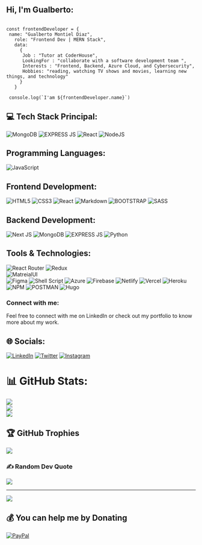 ## Hi, I'm Gualberto:

```shell

const frontendDeveloper = {
 name: "Gualberto Montiel Diaz",
   role: "Frontend Dev | MERN Stack",
   data: 
     { 
      Job : "Tutor at CoderHouse", 
      LookingFor : "collaborate with a software development team ",
      Interests : "Frontend, Backend, Azure Cloud, and Cybersecurity",
      Hobbies: "reading, watching TV shows and movies, learning new things, and technology"
     }
   }
 
 console.log(`I'am ${frontendDeveloper.name}`)
```

## 💻 Tech Stack Principal:
![MongoDB](https://img.shields.io/badge/MongoDB-4EA94B?style=for-the-badge&logo=mongodb&logoColor=white)
![EXPRESS JS](https://img.shields.io/badge/Express.js-000000?style=for-the-badge&logo=express&logoColor=white)
![React](https://img.shields.io/badge/React-20232A?style=for-the-badge&logo=react&logoColor=61DAFB)
![NodeJS](https://img.shields.io/badge/Node.js-339933?style=for-the-badge&logo=nodedotjs&logoColor=white)

 ## Programming Languages:
![JavaScript](https://img.shields.io/badge/javascript-%23323330.svg?style=for-the-badge&logo=javascript&logoColor=%23F7DF1E)

## Frontend Development:
![HTML5](https://img.shields.io/badge/html5-%23E34F26.svg?style=for-the-badge&logo=html5&logoColor=white) 
![CSS3](https://img.shields.io/badge/css3-%231572B6.svg?style=for-the-badge&logo=css3&logoColor=white)
![React](https://img.shields.io/badge/React-20232A?style=for-the-badge&logo=react&logoColor=61DAFB)
![Markdown](https://img.shields.io/badge/markdown-%23000000.svg?style=for-the-badge&logo=markdown&logoColor=white)
![BOOTSTRAP](https://img.shields.io/badge/Bootstrap-563D7C?style=for-the-badge&logo=bootstrap&logoColor=white)
![SASS](https://img.shields.io/badge/SASS-hotpink.svg?style=for-the-badge&logo=SASS&logoColor=white)

## Backend Development:
![Next JS](https://img.shields.io/badge/next.js-000000?style=for-the-badge&logo=nextdotjs&logoColor=white)
![MongoDB](https://img.shields.io/badge/MongoDB-4EA94B?style=for-the-badge&logo=mongodb&logoColor=white)
![EXPRESS JS](https://img.shields.io/badge/Express.js-000000?style=for-the-badge&logo=express&logoColor=white)
![Python](https://img.shields.io/badge/python-3670A0?style=for-the-badge&logo=python&logoColor=ffdd54)

 ## Tools & Technologies:
![React Router](https://img.shields.io/badge/React_Router-CA4245?style=for-the-badge&logo=react-router&logoColor=white) 
![Redux](https://img.shields.io/badge/redux-%23593d88.svg?style=for-the-badge&logo=redux&logoColor=white)  
![MatreialUI](https://img.shields.io/badge/Material%20UI-007FFF?style=for-the-badge&logo=mui&logoColor=white)  
![Figma](https://img.shields.io/badge/figma-%23F24E1E.svg?style=for-the-badge&logo=figma&logoColor=white)
![Shell Script](https://img.shields.io/badge/shell_script-%23121011.svg?style=for-the-badge&logo=gnu-bash&logoColor=white)
![Azure](https://img.shields.io/badge/azure-%230072C6.svg?style=for-the-badge&logo=azure-devops&logoColor=white)
![Firebase](https://img.shields.io/badge/firebase-%23039BE5.svg?style=for-the-badge&logo=firebase) 
![Netlify](https://img.shields.io/badge/netlify-%23000000.svg?style=for-the-badge&logo=netlify&logoColor=#00C7B7) 
![Vercel](https://img.shields.io/badge/vercel-%23000000.svg?style=for-the-badge&logo=vercel&logoColor=white)
![Heroku](https://img.shields.io/badge/Heroku-430098?style=for-the-badge&logo=heroku&logoColor=white)
![NPM](https://img.shields.io/badge/npm-CB3837?style=for-the-badge&logo=npm&logoColor=white)
![POSTMAN](https://img.shields.io/badge/Postman-FF6C37?style=for-the-badge&logo=Postman&logoColor=white)
![Hugo](https://img.shields.io/badge/Hugo-FF4088?style=for-the-badge&logo=hugo&logoColor=white)


<h3 align="left">Connect with me:</h3>
<p>Feel free to connect with me on LinkedIn or check out my portfolio to know more about my work.</p>

## 🌐 Socials:
[![LinkedIn](https://img.shields.io/badge/LinkedIn-%230077B5.svg?logo=linkedin&logoColor=white)](https://www.linkedin.com/in/gualbertomondi/)
[![Twitter](https://img.shields.io/badge/Twitter-%231DA1F2.svg?logo=Twitter&logoColor=white)](https://twitter.com/SrGualbert)
[![Instagram](https://img.shields.io/badge/Instagram-%23E4405F.svg?logo=Instagram&logoColor=white)](https://www.instagram.com/gualbertomondi/) 

# 📊 GitHub Stats:
![](https://github-readme-stats.vercel.app/api?username=gumodi35&theme=tokyonight&hide_border=false&include_all_commits=true&count_private=false)<br/>
![](https://github-readme-streak-stats.herokuapp.com/?user=gumodi35&theme=tokyonight&hide_border=false)<br/>
![](https://github-readme-stats.vercel.app/api/top-langs/?username=gumodi35&theme=tokyonight&hide_border=false&include_all_commits=true&count_private=false&layout=compact)

## 🏆 GitHub Trophies
![](https://github-profile-trophy.vercel.app/?username=gumodi35&theme=tokyonight&no-frame=false&no-bg=true&margin-w=4)

### ✍️ Random Dev Quote
![](https://quotes-github-readme.vercel.app/api?type=horizontal&theme=tokyonight)

<!--
### 😂 Random Dev Meme
<img src="https://random-memer.herokuapp.com/" width="512px"/>
-->

---

[![](https://visitcount.itsvg.in/api?id=gumodi35&icon=6&color=1)](https://visitcount.itsvg.in)

  ## 💰 You can help me by Donating
  [![PayPal](https://img.shields.io/badge/PayPal-00457C?style=for-the-badge&logo=paypal&logoColor=white)](https://paypal.me/@mdg1010) 

  <!-- Proudly created with GPRM ( https://gprm.itsvg.in ) -->
  

